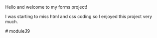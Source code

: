 Hello and welcome to my forms project!

I was starting to miss html and css coding so I enjoyed this project very much. 

#   m o d u l e _ 3 _ 9  
 